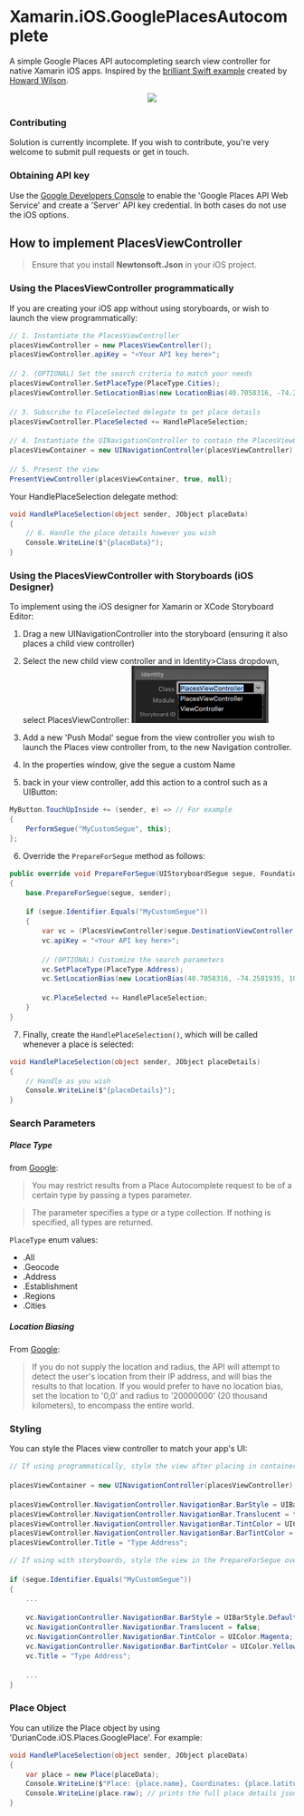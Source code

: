 # Xamarin.iOS.GooglePlacesAutocomplete

A simple Google Places API autocompleting search view controller for native Xamarin iOS apps. Inspired by the [brilliant Swift example](https://github.com/watsonbox/ios_google_places_autocomplete) created by [Howard Wilson](http://watsonbox.github.com/).

 <center><img src="https://1.bp.blogspot.com/-boNRr4Kj-Jw/V8luLjb11-I/AAAAAAAAEvI/Bc9xI4JUkl0FzJMciMLPOKQGKVfhUAS4wCLcB/s320/GPA_example.png"/></center>


### Contributing
Solution is currently incomplete. If you wish to contribute, you're very welcome to submit pull requests or get in touch.


### Obtaining API key
Use the [Google Developers Console](https://console.developers.google.com/) to enable the 'Google Places API Web Service' and create a 'Server' API key credential. In both cases do not use the iOS options.



## How to implement PlacesViewController


> Ensure that you install **Newtonsoft.Json** in your iOS project. 


### Using the PlacesViewController programmatically

If you are creating your iOS app without using storyboards, or wish to launch the view programmatically:

```csharp
// 1. Instantiate the PlacesViewController
placesViewController = new PlacesViewController();
placesViewController.apiKey = "<Your API key here>";

// 2. (OPTIONAL) Set the search criteria to match your needs
placesViewController.SetPlaceType(PlaceType.Cities);
placesViewController.SetLocationBias(new LocationBias(40.7058316, -74.2581935, 1000000));

// 3. Subscribe to PlaceSelected delegate to get place details
placesViewController.PlaceSelected += HandlePlaceSelection;

// 4. Instantiate the UINavigationController to contain the PlacesViewController
placesViewContainer = new UINavigationController(placesViewController);

// 5. Present the view
PresentViewController(placesViewContainer, true, null);
```
Your HandlePlaceSelection delegate method:

```csharp
void HandlePlaceSelection(object sender, JObject placeData)
{ 
    // 6. Handle the place details however you wish
    Console.WriteLine($"{placeData}");
}
```



### Using the PlacesViewController with Storyboards (iOS Designer)

To implement using the iOS designer for Xamarin or XCode Storyboard Editor:

1. Drag a new UINavigationController into the storyboard (ensuring it also places a child view controller)

2. Select the new child view controller and in Identity>Class dropdown, select PlacesViewController:
![classes dropdown](HowTo/STORYBOARD_class_identity.png)

3. Add a new 'Push Modal' segue from the view controller you wish to launch the Places view controller from, to the new Navigation controller.

4. In the properties window, give the segue a custom Name

5. back in your view controller, add this action to a control such as a UIButton:
```csharp
MyButton.TouchUpInside += (sender, e) => // For example
{ 
    PerformSegue("MyCustomSegue", this);
};
```
6. Override the `PrepareForSegue` method as follows:
```csharp
public override void PrepareForSegue(UIStoryboardSegue segue, Foundation.NSObject sender)
{
    base.PrepareForSegue(segue, sender);

    if (segue.Identifier.Equals("MyCustomSegue"))
    { 
        var vc = (PlacesViewController)segue.DestinationViewController.ChildViewControllers[0];
        vc.apiKey = "<Your API key here>";

        // (OPTIONAL) Customize the search parameters
        vc.SetPlaceType(PlaceType.Address);
        vc.SetLocationBias(new LocationBias(40.7058316, -74.2581935, 1000000));

        vc.PlaceSelected += HandlePlaceSelection;
    }
}
```

7. Finally, create the `HandlePlaceSelection()`, which will be called whenever a place is selected:
```csharp
void HandlePlaceSelection(object sender, JObject placeDetails)
{
    // Handle as you wish
    Console.WriteLine($"{placeDetails}");
}
```


### Search Parameters

##### Place Type

from [Google](https://developers.google.com/places/web-service/autocomplete#place_types):
>You may restrict results from a Place Autocomplete request to be of a certain type by passing a types parameter. 

>The parameter specifies a type or a type collection. If nothing is specified, all types are returned.

`PlaceType` enum values: 
* .All 
* .Geocode 
* .Address 
* .Establishment 
* .Regions 
* .Cities

##### Location Biasing

From [Google](https://developers.google.com/places/web-service/autocomplete#location_biasing):
>If you do not supply the location and radius, the API will attempt to detect the user's location from their IP address, and will bias the results to that location. If you would prefer to have no location bias, set the location to '0,0' and radius to '20000000' (20 thousand kilometers), to encompass the entire world.

### Styling

You can style the Places view controller to match your app's UI:
```csharp
// If using programmatically, style the view after placing in container UINavigationController:

placesViewContainer = new UINavigationController(placesViewController);

placesViewController.NavigationController.NavigationBar.BarStyle = UIBarStyle.Default;
placesViewController.NavigationController.NavigationBar.Translucent = false;
placesViewController.NavigationController.NavigationBar.TintColor = UIColor.Magenta;
placesViewController.NavigationController.NavigationBar.BarTintColor = UIColor.Yellow;
placesViewController.Title = "Type Address";
```
```csharp
// If using with storyboards, style the view in the PrepareForSegue override:

if (segue.Identifier.Equals("MyCustomSegue"))
{
    ...

    vc.NavigationController.NavigationBar.BarStyle = UIBarStyle.Default;
    vc.NavigationController.NavigationBar.Translucent = false;
    vc.NavigationController.NavigationBar.TintColor = UIColor.Magenta;
    vc.NavigationController.NavigationBar.BarTintColor = UIColor.Yellow;
    vc.Title = "Type Address";
    
    ...
}
```


### Place Object

You can utilize the Place object by using 'DurianCode.iOS.Places.GooglePlace'. For example:

```csharp
void HandlePlaceSelection(object sender, JObject placeData)
{ 
    var place = new Place(placeData);
    Console.WriteLine($"Place: {place.name}, Coordinates: {place.latitude},{place.longitude}");
    Console.WriteLine(place.raw); // prints the full place details json result
}
```